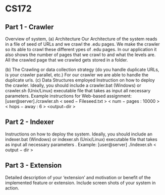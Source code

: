 # CS172

## Part 1 - Crawler
Overview of system, 
(a) Architecture
Our Architecture of the system reads in a file of seed of URLs and we crawl the .edu pages. 
We make the crawler so its able to crawl these different ypes of .edu pages. 
In our application it also shows the number of pages that we crawl to and what the levels are. All the crawled page that we crawled gets stored in a folder. 

(b) The Crawling or data collection strategy (do you handle duplicate URLs, is your crawler parallel, etc.)
For our crawler we are able to handle the duplicate urls. 
(c) Data Structures employed
Instruction on how to deploy the crawler. Ideally, you should include a crawler.bat (Windows) or crawler.sh (Unix/Linux) executable file that takes as input all necessary parameters. Example instructions for Web-based assignment: [user@server]./crawler.sh < seed − Fileseed.txt > < num − pages : 10000 > < hops − away : 6 > <output−dir >
## Part 2 - Indexer
Instructions on how to deploy the system. Ideally, you should include an indexer.bat (Windows) or indexer.sh (Unix/Linux) executable file that takes as input all necessary parameters .  Example: [user@server] ./indexer.sh < output − dir >


## Part 3 - Extension
Detailed description of your ‘extension’ and motivation or benefit of the implemented feature or extension. Include screen shots of your system in action.

